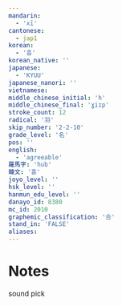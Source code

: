 ```yaml
---
mandarin:
  - 'xī'
cantonese:
  - jap1
korean:
  - '흡'
korean_native: ''
japanese:
  - 'KYUU'
japanese_nanori: ''
vietnamese:
middle_chinese_initial: 'h'
middle_chinese_final: 'ɣiɪp'
stroke_count: 12
radical: '羽'
skip_number: '2-2-10'
grade_level: '名'
pos: ''
english:
  - 'agreeable'
羅馬字: 'hub'
韓文: '훕'
joyo_level: ''
hsk_level: ''
hanmun_edu_level: ''
danayo_id: 8380
mc_id: 2010
graphemic_classification: '合'
stand_in: 'FALSE'
aliases:
---
```


# Notes
sound pick

